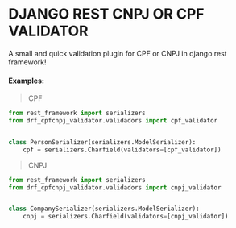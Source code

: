 # DJANGO REST CNPJ OR CPF VALIDATOR
A small and quick validation plugin for CPF or CNPJ in django rest framework!


#### Examples:


> CPF
``` python
from rest_framework import serializers 
from drf_cpfcnpj_validator.validadors import cpf_validator


class PersonSerializer(serializers.ModelSerializer):
    cpf = serializers.Charfield(validators=[cpf_validator])

```

> CNPJ
``` python
from rest_framework import serializers 
from drf_cpfcnpj_validator.validadors import cnpj_validator


class CompanySerializer(serializers.ModelSerializer):
    cnpj = serializers.Charfield(validators=[cnpj_validator])

```

